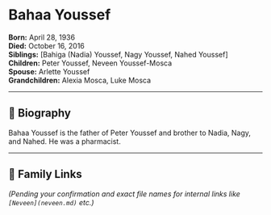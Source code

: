 # Bahaa Youssef

**Born:** April 28, 1936  
**Died:** October 16, 2016  
**Siblings:** [Bahiga (Nadia) Youssef, Nagy Youssef, Nahed Youssef]  
**Children:** Peter Youssef, Neveen Youssef-Mosca  
**Spouse:** Arlette Youssef  
**Grandchildren:** Alexia Mosca, Luke Mosca

---

## 📖 Biography

Bahaa Youssef is the father of Peter Youssef and brother to Nadia, Nagy, and Nahed. He was a pharmacist.

---

## 🌳 Family Links

*(Pending your confirmation and exact file names for internal links like `[Neveen](neveen.md)` etc.)*
